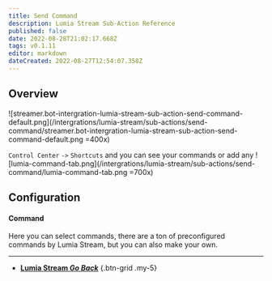```yaml
---
title: Send Command
description: Lumia Stream Sub-Action Reference
published: false
date: 2022-08-28T21:02:17.668Z
tags: v0.1.11
editor: markdown
dateCreated: 2022-08-27T12:54:07.358Z
---
```


## Overview
![streamer.bot-intergration-lumia-stream-sub-action-send-command-default.png](/intergrations/lumia-stream/sub-actions/send-command/streamer.bot-intergration-lumia-stream-sub-action-send-command-default.png =400x)

`Control Center` `->` `Shortcuts` and you can see your commands or add any
![lumia-command-tab.png](/intergrations/lumia-stream/sub-actions/send-command/lumia-command-tab.png =700x)

## Configuration
#### Command
Here you can select commands, there are a ton of preconfigured commands by Lumia Stream, but you can also make your own.

---

- [<i class="mdi mdi-chevron-left"></i> **Lumia Stream *Go Back***](/en/Sub-Actions/Lumia-Stream)
{.btn-grid .my-5}